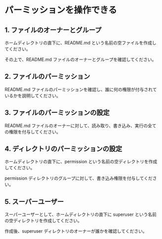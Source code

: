 # パーミッションを操作できる
## 1. ファイルのオーナーとグループ
ホームディレクトリの直下に、README.md という名前の空ファイルを作成してください。

その上で、README.md ファイルのオーナーとグループを確認してください。

## 2. ファイルのパーミッション
README.md ファイルのパーミッションを確認し、誰に何の権限が付与されているかを説明してください。

## 3. ファイルのパーミッションの設定
README.md ファイルのオーナーに対して、読み取り、書き込み、実行の全ての権限を付与してください。

## 4. ディレクトリのパーミッションの設定
ホームディレクトリの直下に、permission という名前の空ディレクトリを作成してください。

permission ディレクトリのグループに対して、書き込み権限を付与してください。

## 5. スーパーユーザー
スーパーユーザーとして、ホームディレクトリの直下に superuser という名前の空ディレクトリを作成してください。

作成後、superuser ディレクトリのオーナーが誰かを確認してください。
